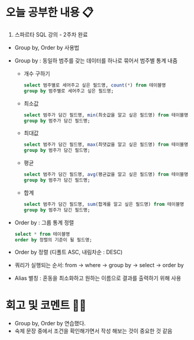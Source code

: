 # 오늘 공부한 내용 📋

1. 스파르타 SQL 강의 - 2주차 완료
- Group by, Order by 사용법
- Group by : 동일하 범주를 갖는 데이터를 하나로 묶어서 범주별 통계 내줌
    - 개수 구하기
        
        ```sql
        select 범주별로 세어주고 싶은 필드명, count(*) from 테이블명
        group by 범주별로 세어주고 싶은 필드명;
        ```
        
    - 최소값
        
        ```sql
        select 범주가 담긴 필드명, min(최솟값을 알고 싶은 필드명) from 테이블명
        group by 범주가 담긴 필드명;
        ```
        
    - 최대값
        
        ```sql
        select 범주가 담긴 필드명, max(최댓값을 알고 싶은 필드명) from 테이블명
        group by 범주가 담긴 필드명;
        ```
        
    - 평균
        
        ```sql
        select 범주가 담긴 필드명, avg(평균값을 알고 싶은 필드명) from 테이블명
        group by 범주가 담긴 필드명;
        ```
        
    - 합계
        
        ```sql
        select 범주가 담긴 필드명, sum(합계를 알고 싶은 필드명) from 테이블명
        group by 범주가 담긴 필드명;
        ```
        
- Order by : 그룹 통계 정렬
    
    ```sql
    select * from 테이블명
    order by 정렬의 기준이 될 필드명;
    ```
    
- Order by 정렬 (디폴트 ASC, 내림차순 : DESC)
- 쿼리가 실행되는 순서: from → where → group by → select → order by
- Alias 별칭 : 혼동을 최소화하고 원하는 이름으로 결과를 출력하기 위해 사용

# 회고 및 코멘트 🙏🏻

- Group by, Order by 연습했다.
- 숙제 문장 중에서 조건을 확인해가면서 작성 해보는 것이 중요한 것 같음
